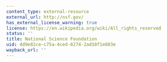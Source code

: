 ```yaml
---
content_type: external-resource
external_url: http://nsf.gov/
has_external_license_warning: true
license: https://en.wikipedia.org/wiki/All_rights_reserved
status: ''
title: National Science Foundation
uid: 4d9e82ce-c75a-4ced-8274-2ad10f1e603e
wayback_url: ''
---
```

